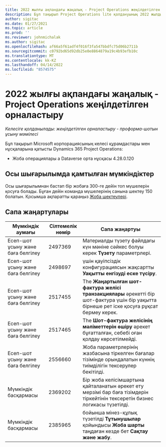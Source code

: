 ```yaml
---
title: 2022 жылғы ақпандағы жаңалық - Project Operations жеңілдетілген орналастыру
description: Бұл тақырып Project Operations lite қолдануының 2022 жылдың ақпан айындағы шығарылымында қолжетімді сапа жаңартулары туралы ақпаратты береді.
author: sigitac
ms.date: 01/27/2021
ms.topic: article
ms.prod: ''
ms.reviewer: johnmichalak
ms.author: sigitac
ms.openlocfilehash: af66a5f61adf4f016f3fa547bbdfc75d06b2711b
ms.sourcegitcommit: c0792bd65d92db25e0e8864879a19c4b93efb10c
ms.translationtype: MT
ms.contentlocale: kk-KZ
ms.lasthandoff: 04/14/2022
ms.locfileid: "8574575"
---
```

# <a name="whats-new-february-2022---project-operations-lite-deployment"></a>2022 жылғы ақпандағы жаңалық - Project Operations жеңілдетілген орналастыру

_Келесіге қолданылады: жеңілдетілген орналастыру - проформа-шотын ұсыну мәмілесі_

Бұл тақырып Microsoft корпорациясының келесі құрамдастары мен нұсқаларына қатысты Dynamics 365 Project Operations:

- Жоба операциялары а Dataverse орта нұсқасы 4.28.0.120

## <a name="features-included-in-this-release"></a>Осы шығарылымда қамтылған мүмкіндіктер

Осы шығарылымнан бастап бір жобаға 300-ге дейін топ мүшелерін қосуға болады. Бұған дейін команда мүшелерінің санына шектеу 150 болатын. Қосымша ақпаратты қараңыз [Жоба шектеулері](../../project-management/create-wbs.md#project-limitations).

## <a name="quality-updates"></a>Сапа жаңартулары

| Мүмкіндік аумағы | Сілтемелік нөмір | Сапа жаңартуы |
| --- | --- | --- |
| Есеп-шот ұсыну және баға белгілеу | 2497369 | Материалды түзету файлдағы күн мәніне сәйкес болуы керек **Түзету** параметрлері. |
| Есеп-шот ұсыну және баға белгілеу | 2498697 | үшін қауіпсіздік конфигурациясын жақсартты **Уақытты енгізуді еске түсіру**. |
| Есеп-шот ұсыну және баға белгілеу | 2517455 | The **Жаңартылған шот-фактура желісі транзакциялары** әрекетті бір шот-фактура үшін бір уақытта бірнеше рет іске қосуға рұқсат бермеу керек. |
| Есеп-шот ұсыну және баға белгілеу | 2517465 | The **Шот-фактура желісінің мәліметтерін өшіру** әрекет бұғатталған, себебі оған қолдау көрсетілмейді. |
| Есеп-шот ұсыну және баға белгілеу | 2556660 | Жоба параметрлерінің жазбасына тіркелген бағалар тізімінде орындалатын күннің тиімділігін тексерулер бекітілді. |
| Мүмкіндік басқармасы | 2369202 | Бір жоба келісімшартына қайталанатын әрекет ету мерзімі бар баға тізімдерін тіркейтінін тексеретін бизнес логикасы түзетілді. |
| Мүмкіндік басқармасы | 2385965 | бойынша мінез-құлық түзетілді **Тұтынушылар** қойындысы **Жоба шарты** таңдаған кезде бет **Сақтау және жабу**. |
